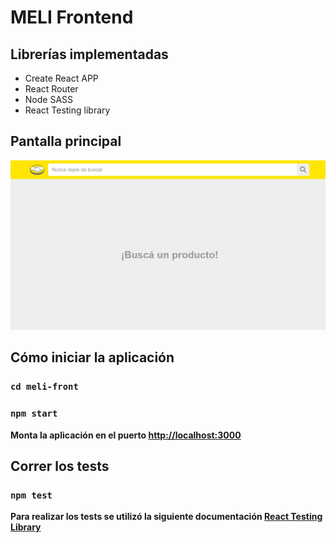 # MELI Frontend

## Librerías implementadas

- Create React APP
- React Router
- Node SASS
- React Testing library


## Pantalla principal

![Home](/meli-front/src/assets/home.jpg?raw=true "Home")

## Cómo iniciar la aplicación

### `cd meli-front`
### `npm start`

**Monta la aplicación en el puerto [http://localhost:3000](http://localhost:3000)**


## Correr los tests

### `npm test`

**Para realizar los tests se utilizó la siguiente documentación [React Testing Library](https://testing-library.com/docs/react-testing-library/intro)**
